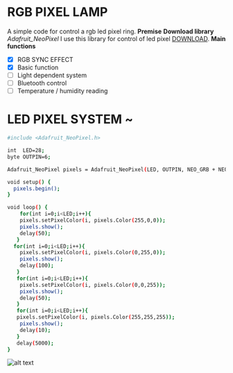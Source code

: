 # RGB PIXEL LAMP
A simple code for control a rgb led pixel ring.
**Premise**
**Download library**
*Adafruit_NeoPixel* I use this library for control of led pixel [DOWNLOAD](https://github.com/adafruit/Adafruit_NeoPixel).
**Main functions**
- [x] RGB SYNC EFFECT
- [x] Basic function
- [ ] Light dependent system
- [ ] Bluetooth control
- [ ] Temperature / humidity reading

# LED PIXEL SYSTEM ~
```sh
#include <Adafruit_NeoPixel.h>
```
```sh
int  LED=28;
byte OUTPIN=6;
```
```sh
Adafruit_NeoPixel pixels = Adafruit_NeoPixel(LED, OUTPIN, NEO_GRB + NEO_KHZ800);
```
```sh
void setup() {
  pixels.begin();
}
```
```sh
void loop() {
    for(int i=0;i<LED;i++){
    pixels.setPixelColor(i, pixels.Color(255,0,0));
    pixels.show(); 
    delay(50); 
   }
  for(int i=0;i<LED;i++){
    pixels.setPixelColor(i, pixels.Color(0,255,0));
    pixels.show(); 
    delay(100); 
   }
   for(int i=0;i<LED;i++){
    pixels.setPixelColor(i, pixels.Color(0,0,255));
    pixels.show(); 
    delay(50); 
   }
   for(int i=0;i<LED;i++){
   pixels.setPixelColor(i, pixels.Color(255,255,255));
    pixels.show(); 
    delay(10);
   }
   delay(5000);
}
```
![alt text]()
